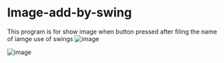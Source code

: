 # Image-add-by-swing
This program is for show image when button pressed after filing the name of iamge 
use of swings
![image](https://user-images.githubusercontent.com/97290356/173682126-b184081b-310a-4944-a352-03b8aff4e5e5.png)

![image](https://user-images.githubusercontent.com/97290356/173682249-5b065823-9fa0-4a97-9e40-9d37f01c47ba.png)
